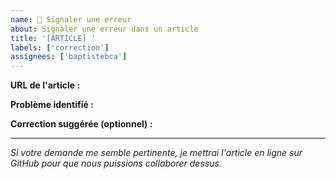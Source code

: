 ```yaml
---
name: 🐛 Signaler une erreur
about: Signaler une erreur dans un article
title: '[ARTICLE] '
labels: ['correction']
assignees: ['baptistebca']
---
```


**URL de l'article :** 

**Problème identifié :**


**Correction suggérée (optionnel) :**


---
*Si votre demande me semble pertinente, je mettrai l'article en ligne sur GitHub pour que nous puissions collaborer dessus.*
